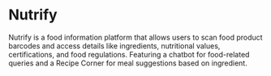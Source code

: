 # Nutrify
Nutrify is a food information platform that allows users to scan food product barcodes and access details like ingredients, nutritional values, certifications, and food regulations. Featuring a chatbot for food-related queries and a Recipe Corner for meal suggestions based on ingredient. 
